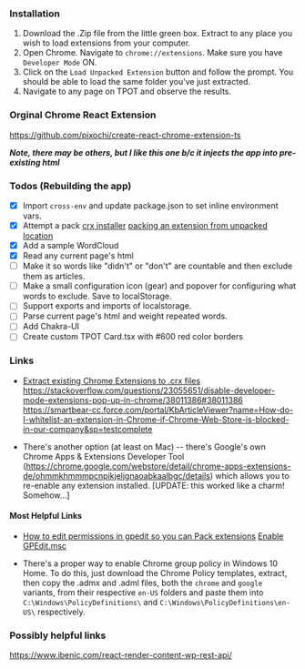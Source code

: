 ### Installation

1. Download the .Zip file from the little green box.  Extract to any place you wish to load extensions from your computer.
2. Open Chrome.  Navigate to `chrome://extensions`.  Make sure you have `Developer Mode` ON.
3. Click on the `Load Unpacked Extension` button and follow the prompt.  You should be able to load the same folder you've just extracted.
4. Navigate to any page on TPOT and observe the results.


### Orginal Chrome React Extension
https://github.com/pixochi/create-react-chrome-extension-ts

___Note, there may be others, but I like this one b/c it injects the app into pre-existing html___

### Todos (Rebuilding the app)

- [x] Import `cross-env` and update package.json to set inline environment vars.
- [x] Attempt a pack [crx installer](http://www.dre.vanderbilt.edu/~schmidt/android/android-4.0/external/chromium/chrome/common/extensions/docs/packaging.html) [packing an extension from unpacked location](https://www.addictivetips.com/web/how-to-export-an-installed-extension-chrome/)
- [x] Add a sample WordCloud
- [x] Read any current page's html
- [ ] Make it so words like "didn't" or "don't" are countable and then exclude them as articles.
- [ ] Make a small configuration icon (gear) and popover for configuring what words to exclude. Save to localStorage.  
- [ ] Support exports and imports of localstorage.
- [ ] Parse current page's html and weight repeated words.
- [ ] Add Chakra-UI
- [ ] Create custom TPOT Card.tsx with #600 red color borders

### Links
- [Extract existing Chrome Extensions to .crx files](http://crxextractor.com/)
https://stackoverflow.com/questions/23055651/disable-developer-mode-extensions-pop-up-in-chrome/38011386#38011386
https://smartbear-cc.force.com/portal/KbArticleViewer?name=How-do-I-whitelist-an-extension-in-Chrome-if-Chrome-Web-Store-is-blocked-in-our-company&sp=testcomplete

- There's another option (at least on Mac) -- there's Google's own Chrome Apps & Extensions Developer Tool (https://chrome.google.com/webstore/detail/chrome-apps-extensions-de/ohmmkhmmmpcnpikjeljgnaoabkaalbgc/details) which allows you to re-enable any extension installed.  [UPDATE: this worked like a charm!  Somehow...]

#### Most Helpful Links
- [How to edit permissions in gpedit so you can Pack extensions](https://stackoverflow.com/questions/23055651/disable-developer-mode-extensions-pop-up-in-chrome/38011386#38011386)
[Enable GPEdit.msc](https://www.itechtics.com/enable-gpedit-windows-10-home/)

- There's a proper way to enable Chrome group policy in Windows 10 Home.  To do this, just download the Chrome Policy templates, extract, then copy the .admx and .adml files, both the `chrome` and `google` variants, from their respective `en-US` folders and paste them into `C:\Windows\PolicyDefinitions\` and `C:\Windows\PolicyDefinitions\en-US\` respectively.

### Possibly helpful links
https://www.ibenic.com/react-render-content-wp-rest-api/